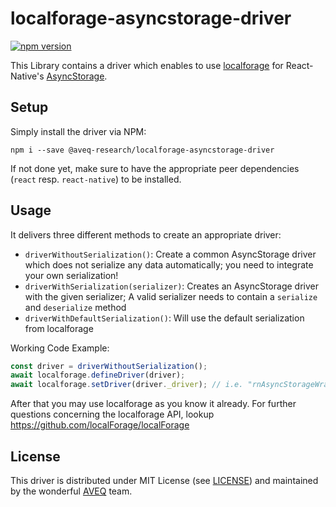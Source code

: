 # localforage-asyncstorage-driver

[![npm version](https://badge.fury.io/js/%40aveq-research%2Flocalforage-asyncstorage-driver.svg)](https://badge.fury.io/js/%40aveq-research%2Flocalforage-asyncstorage-driver)

This Library contains a driver which enables to use [localforage](https://github.com/localForage/localForage) for React-Native's [AsyncStorage](https://facebook.github.io/react-native/docs/asyncstorage).

## Setup

Simply install the driver via NPM:

`npm i --save @aveq-research/localforage-asyncstorage-driver`

If not done yet, make sure to have the appropriate peer dependencies (`react` resp. `react-native`) to be installed.

## Usage

It delivers three different methods to create an appropriate driver:

- `driverWithoutSerialization()`: Create a common AsyncStorage driver which does not serialize any data automatically; you need to integrate your own serialization!
- `driverWithSerialization(serializer)`: Creates an AsyncStorage driver with the given serializer; A valid serializer needs to contain a `serialize` and `deserialize` method
- `driverWithDefaultSerialization()`: Will use the default serialization from localforage

Working Code Example:

```javascript
const driver = driverWithoutSerialization();
await localforage.defineDriver(driver);
await localforage.setDriver(driver._driver); // i.e. "rnAsyncStorageWrapper"
```

After that you may use localforage as you know it already. For further questions concerning the localforage API, lookup https://github.com/localForage/localForage

## License

This driver is distributed under
MIT License (see [LICENSE](https://github.com/aveq-research/localforage-asyncstorage-driver/blob/master/LICENSE)) and maintained by the wonderful [AVEQ](https://aveq.info) team.
